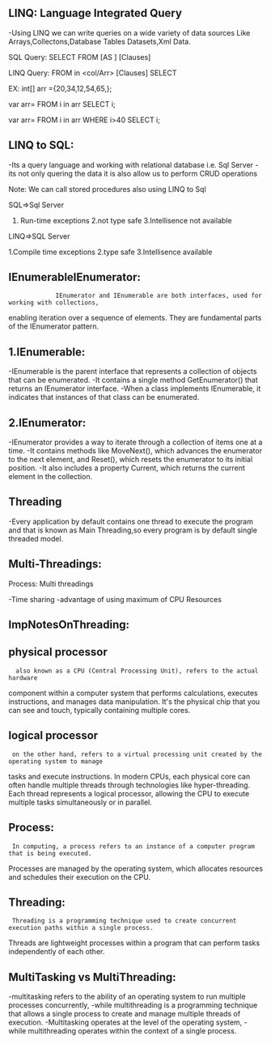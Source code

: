 LINQ: Language Integrated Query
-----
-Using LINQ we can write queries on a wide variety of data sources Like Arrays,Collectons,Database Tables
 Datasets,Xml Data.
 
SQL Query: SELECT <ColNames> FROM <TableName> [AS <alias>] [Clauses]

LINQ Query:  FROM <alias> in <col/Arr> [Clauses] SELECT <alias>
 
 EX: int[] arr ={20,34,12,54,65,};
 
  var arr= FROM i in arr SELECT i;
  
  var arr= FROM i in arr WHERE i>40 SELECT i;

  LINQ to SQL:
 ------------
 -Its a query language and working with relational database i.e. Sql Server
 -its not only quering the data it is also allow us to perform CRUD operations
 
Note:  We can call stored procedures also using LINQ to Sql 

SQL=>Sql Server

1. Run-time exceptions
2.not type safe
3.Intellisence not available


LINQ=>SQL Server

1.Compile time exceptions
2.type safe
3.Intellisence available
          
 IEnumerableIEnumerator:
-----------------------
                 IEnumerator and IEnumerable are both interfaces, used for working with collections,
 enabling iteration over a sequence of elements. They are fundamental parts of the IEnumerator pattern.
 
1.IEnumerable:
---------------
-IEnumerable is the parent interface that represents a collection of objects that can be enumerated.
-It contains a single method GetEnumerator() that returns an IEnumerator interface.
-When a class implements IEnumerable, it indicates that instances of that class can be enumerated.

2.IEnumerator:
---------------
-IEnumerator provides a way to iterate through a collection of items one at a time.
-It contains methods like MoveNext(), which advances the enumerator to the next element, and Reset(),
  which resets the enumerator to its initial position.
-It also includes a property Current, which returns the current element in the collection.

Threading
-----------
-Every application by default contains one thread to execute the program and that is known as 
 Main Threading,so every program is by default single threaded model.
 
Multi-Threadings:
-----------------

Process: Multi threadings

-Time sharing
-advantage of using maximum of CPU Resources

ImpNotesOnThreading:
-------------------
physical processor
-------------------
      also known as a CPU (Central Processing Unit), refers to the actual hardware
 component within a computer system that performs calculations, executes instructions, and manages data manipulation.
 It's the physical chip that you can see and touch, typically containing multiple cores.
 
logical processor
-----------------
     on the other hand, refers to a virtual processing unit created by the operating system to manage
 tasks and execute instructions. In modern CPUs, each physical core can often handle multiple threads through 
 technologies like hyper-threading. Each thread represents a logical processor, allowing the CPU to execute
 multiple tasks simultaneously or in parallel. 

Process:
--------
     In computing, a process refers to an instance of a computer program that is being executed.
 Processes are managed by the operating system, which allocates resources and schedules their execution on the CPU.
 
Threading:
----------
     Threading is a programming technique used to create concurrent execution paths within a single process. 
 Threads are lightweight processes within a program that can perform tasks independently of each other. 
 
 MultiTasking vs MultiThreading:
 -------------------------------
 -multitasking refers to the ability of an operating system to run multiple processes concurrently, 
 -while multithreading is a programming technique that allows a single process to create and manage multiple threads of execution. 
 -Multitasking operates at the level of the operating system,
 -while multithreading operates within the context of a single process.
